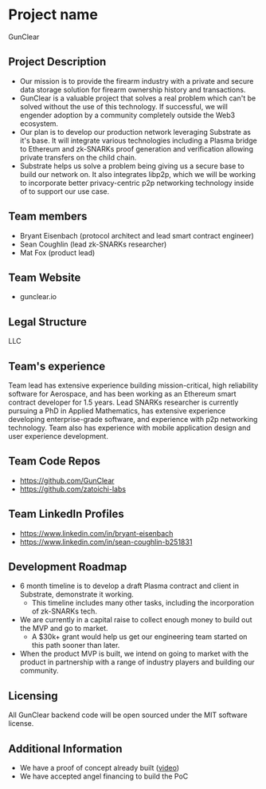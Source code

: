 # Project name
GunClear

## Project Description
* Our mission is to provide the firearm industry with a private and secure data storage solution for firearm ownership history and transactions.
* GunClear is a valuable project that solves a real problem which can't be solved without the use of this technology. If successful, we will engender adoption by a community completely outside the Web3 ecosystem.
* Our plan is to develop our production network leveraging Substrate as it's base. It will integrate various technologies including a Plasma bridge to Ethereum and zk-SNARKs proof generation and verification allowing private transfers on the child chain.
* Substrate helps us solve a problem being giving us a secure base to build our network on. It also integrates libp2p, which we will be working to incorporate better privacy-centric p2p networking technology inside of to support our use case.

## Team members
* Bryant Eisenbach (protocol architect and lead smart contract engineer)
* Sean Coughlin (lead zk-SNARKs researcher)
* Mat Fox (product lead)

## Team Website	
* gunclear.io

## Legal Structure 
LLC

## Team's experience
Team lead has extensive experience building mission-critical, high reliability software for Aerospace, and has been working as an Ethereum smart contract developer for 1.5 years. Lead SNARKs researcher is currently pursuing a PhD in Applied Mathematics, has extensive experience developing enterprise-grade software, and experience with p2p networking technology. Team also has experience with mobile application design and user experience development.


## Team Code Repos
* https://github.com/GunClear
* https://github.com/zatoichi-labs

## Team LinkedIn Profiles
* https://www.linkedin.com/in/bryant-eisenbach
* https://www.linkedin.com/in/sean-coughlin-b251831

## Development Roadmap
* 6 month timeline is to develop a draft Plasma contract and client in Substrate, demonstrate it working.
  * This timeline includes many other tasks, including the incorporation of zk-SNARKs tech.
* We are currently in a capital raise to collect enough money to build out the MVP and go to market.
  * A $30k+ grant would help us get our engineering team started on this path sooner than later.
* When the product MVP is built, we intend on going to market with the product in partnership with a range of industry players and building our community.

## Licensing
All GunClear backend code will be open sourced under the MIT software license.

## Additional Information
* We have a proof of concept already built ([video](https://www.youtube.com/watch?v=LSJsILw4BJs))
* We have accepted angel financing to build the PoC
